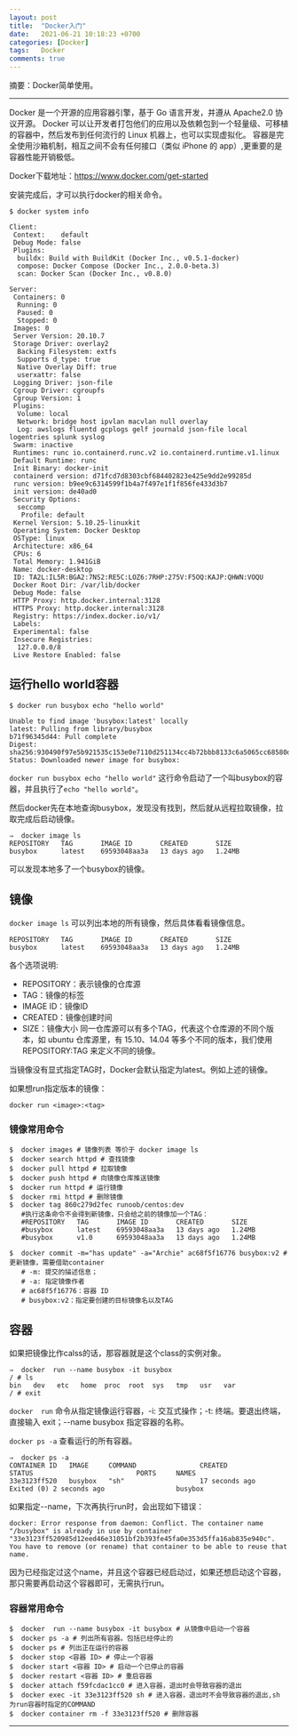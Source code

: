 ```yaml
---
layout: post
title:  "Docker入门"
date:   2021-06-21 10:18:23 +0700
categories: [Docker]
tags:   Docker
comments: true
---
```


摘要：Docker简单使用。

------

Docker 是一个开源的应用容器引擎，基于 Go 语言开发，并遵从 Apache2.0 协议开源。
Docker 可以让开发者打包他们的应用以及依赖包到一个轻量级、可移植的容器中，然后发布到任何流行的 Linux 机器上，也可以实现虚拟化。
容器是完全使用沙箱机制，相互之间不会有任何接口（类似 iPhone 的 app）,更重要的是容器性能开销极低。

Docker下载地址：<https://www.docker.com/get-started> 

安装完成后，才可以执行docker的相关命令。

``` shell
$ docker system info

Client:
 Context:    default
 Debug Mode: false
 Plugins:
  buildx: Build with BuildKit (Docker Inc., v0.5.1-docker)
  compose: Docker Compose (Docker Inc., 2.0.0-beta.3)
  scan: Docker Scan (Docker Inc., v0.8.0)

Server:
 Containers: 0
  Running: 0
  Paused: 0
  Stopped: 0
 Images: 0
 Server Version: 20.10.7
 Storage Driver: overlay2
  Backing Filesystem: extfs
  Supports d_type: true
  Native Overlay Diff: true
  userxattr: false
 Logging Driver: json-file
 Cgroup Driver: cgroupfs
 Cgroup Version: 1
 Plugins:
  Volume: local
  Network: bridge host ipvlan macvlan null overlay
  Log: awslogs fluentd gcplogs gelf journald json-file local logentries splunk syslog
 Swarm: inactive
 Runtimes: runc io.containerd.runc.v2 io.containerd.runtime.v1.linux
 Default Runtime: runc
 Init Binary: docker-init
 containerd version: d71fcd7d8303cbf684402823e425e9dd2e99285d
 runc version: b9ee9c6314599f1b4a7f497e1f1f856fe433d3b7
 init version: de40ad0
 Security Options:
  seccomp
   Profile: default
 Kernel Version: 5.10.25-linuxkit
 Operating System: Docker Desktop
 OSType: linux
 Architecture: x86_64
 CPUs: 6
 Total Memory: 1.941GiB
 Name: docker-desktop
 ID: TA2L:IL5R:BGA2:7NS2:RE5C:LOZ6:7RHP:275V:F5OQ:KAJP:QHWN:VOQU
 Docker Root Dir: /var/lib/docker
 Debug Mode: false
 HTTP Proxy: http.docker.internal:3128
 HTTPS Proxy: http.docker.internal:3128
 Registry: https://index.docker.io/v1/
 Labels:
 Experimental: false
 Insecure Registries:
  127.0.0.0/8
 Live Restore Enabled: false
```

## 运行hello world容器

``` shell
$ docker run busybox echo "hello world"

Unable to find image 'busybox:latest' locally
latest: Pulling from library/busybox
b71f96345d44: Pull complete
Digest: sha256:930490f97e5b921535c153e0e7110d251134cc4b72bbb8133c6a5065cc68580d
Status: Downloaded newer image for busybox:
```

`docker run busybox echo "hello world"` 这行命令启动了一个叫busybox的容器，并且执行了`echo "hello world"`。

然后docker先在本地查询busybox，发现没有找到，然后就从远程拉取镜像，拉取完成后启动镜像。

``` shell
⇒  docker image ls
REPOSITORY   TAG       IMAGE ID       CREATED       SIZE
busybox      latest    69593048aa3a   13 days ago   1.24MB
```

可以发现本地多了一个busybox的镜像。

## 镜像

`docker image ls` 可以列出本地的所有镜像，然后具体看看镜像信息。

``` 
REPOSITORY   TAG       IMAGE ID       CREATED       SIZE
busybox      latest    69593048aa3a   13 days ago   1.24MB
```

各个选项说明:
* REPOSITORY：表示镜像的仓库源
* TAG：镜像的标签
* IMAGE ID：镜像ID
* CREATED：镜像创建时间
* SIZE：镜像大小
同一仓库源可以有多个TAG，代表这个仓库源的不同个版本，如 ubuntu 仓库源里，有 15.10、14.04 等多个不同的版本，我们使用 REPOSITORY:TAG 来定义不同的镜像。

当镜像没有显式指定TAG时，Docker会默认指定为latest。例如上述的镜像。

如果想run指定版本的镜像：

```
docker run <image>:<tag>
```

### 镜像常用命令

``` shell
$  docker images # 镜像列表 等价于 docker image ls
$  docker search httpd # 查找镜像
$  docker pull httpd # 拉取镜像
$  docker push httpd # 向镜像仓库推送镜像
$  docker run httpd # 运行镜像
$  docker rmi httpd # 删除镜像
$  docker tag 860c279d2fec runoob/centos:dev
   #执行这条命令不会得到新镜像，只会给之前的镜像加一个TAG：
   #REPOSITORY   TAG       IMAGE ID       CREATED       SIZE
   #busybox      latest    69593048aa3a   13 days ago   1.24MB
   #busybox      v1.0      69593048aa3a   13 days ago   1.24MB
   
$  docker commit -m="has update" -a="Archie" ac68f5f16776 busybox:v2 # 更新镜像，需要借助container
   # -m: 提交的描述信息；
   # -a: 指定镜像作者
   # ac68f5f16776：容器 ID
   # busybox:v2：指定要创建的目标镜像名以及TAG
```

## 容器

如果把镜像比作calss的话，那容器就是这个class的实例对象。

``` shell
⇒  docker  run --name busybox -it busybox
/ # ls
bin   dev   etc   home  proc  root  sys   tmp   usr   var
/ # exit
```
`docker  run` 命令从指定镜像运行容器，-i: 交互式操作；-t: 终端。要退出终端，直接输入 exit；--name busybox 指定容器的名称。

`docker ps -a` 查看运行的所有容器。

``` shell
⇒  docker ps -a
CONTAINER ID   IMAGE     COMMAND                CREATED              STATUS                          PORTS     NAMES
33e3123ff520   busybox   "sh"                   17 seconds ago       Exited (0) 2 seconds ago                  busybox
```

如果指定--name，下次再执行run时，会出现如下错误：

``` 
docker: Error response from daemon: Conflict. The container name "/busybox" is already in use by container "33e3123ff520985d12eed46e31051bf2b393fe45fa0e353d5ffa16ab835e940c". You have to remove (or rename) that container to be able to reuse that name.
```

因为已经指定过这个name，并且这个容器已经启动过，如果还想启动这个容器，那只需要再启动这个容器即可，无需执行run。


### 容器常用命令

``` shell
$  docker  run --name busybox -it busybox # 从镜像中启动一个容器
$  docker ps -a # 列出所有容器。包括已经停止的
$  docker ps # 列出正在运行的容器
$  docker stop <容器 ID> # 停止一个容器
$  docker start <容器 ID> # 启动一个已停止的容器
$  docker restart <容器 ID> # 重启容器
$  docker attach f59fcdac1cc0 # 进入容器，退出时会导致容器的退出
$  docker exec -it 33e3123ff520 sh # 进入容器，退出时不会导致容器的退出,sh 为run容器时指定的COMMAND
$  docker container rm -f 33e3123ff520 # 删除容器
```

------